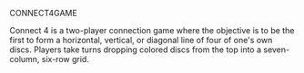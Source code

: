 CONNECT4GAME

Connect 4 is a two-player connection game where the objective is to be the first to form a horizontal, vertical, or diagonal line of four of one's own discs. Players take turns dropping colored discs from the top into a seven-column, six-row grid.
